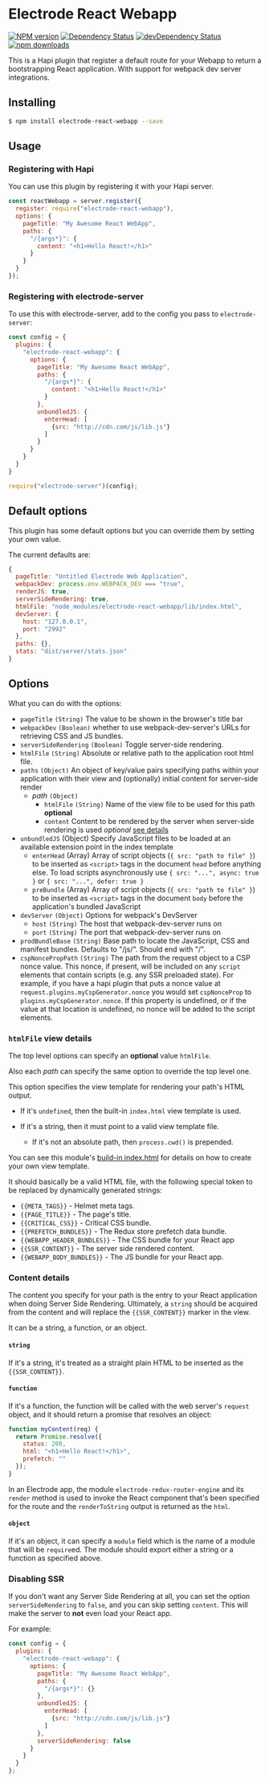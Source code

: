 # Electrode React Webapp

[![NPM version][npm-image]][npm-url] [![Dependency Status][daviddm-image]][daviddm-url] [![devDependency Status][daviddm-dev-image]][daviddm-dev-url] [![npm downloads][npm-downloads-image]][npm-downloads-url]

This is a Hapi plugin that register a default route for your Webapp to return
a bootstrapping React application.  With support for webpack dev server integrations.

## Installing

```bash
$ npm install electrode-react-webapp --save
```

## Usage

### Registering with Hapi

You can use this plugin by registering it with your Hapi server.

```js
const reactWebapp = server.register({
  register: require("electrode-react-webapp"),
  options: {
    pageTitle: "My Awesome React WebApp",
    paths: {
      "/{args*}": {
        content: "<h1>Hello React!</h1>"
      }
    }
  }
});
```

### Registering with electrode-server

To use this with electrode-server, add to the config you pass to `electrode-server`:

```js
const config = {
  plugins: {
    "electrode-react-webapp": {
      options: {
        pageTitle: "My Awesome React WebApp",
        paths: {
          "/{args*}": {
            content: "<h1>Hello React!</h1>"
          }
        },
        unbundledJS: {
          enterHead: [
            {src: "http://cdn.com/js/lib.js"}
          ]
        }
      }
    }
  }
}

require("electrode-server")(config);
```

## Default options

This plugin has some default options but you can override them by setting your own value.

The current defaults are:

```js
{
  pageTitle: "Untitled Electrode Web Application",
  webpackDev: process.env.WEBPACK_DEV === "true",
  renderJS: true,
  serverSideRendering: true,
  htmlFile: "node_modules/electrode-react-webapp/lib/index.html",
  devServer: {
    host: "127.0.0.1",
    port: "2992"
  },
  paths: {},
  stats: "dist/server/stats.json"
}
```

## Options

What you can do with the options:

-   `pageTitle` `(String)` The value to be shown in the browser's title bar
-   `webpackDev` `(Boolean)` whether to use webpack-dev-server's URLs for retrieving CSS and JS bundles.
-   `serverSideRendering` `(Boolean)` Toggle server-side rendering.
-   `htmlFile` `(String)` Absolute or relative path to the application root html file.
-   `paths` `(Object)` An object of key/value pairs specifying paths within your application with their view and (optionally) initial content for server-side render
    -   _path_ `(Object)`
        -   `htmlFile` `(String)` Name of the view file to be used for this path **optional**
        -   `content` Content to be rendered by the server when server-side rendering is used _optional_ [see details](#content-details)
-   `unbundledJS` (Object) Specify JavaScript files to be loaded at an available extension point in the index template
    -   `enterHead` (Array) Array of script objects (`{ src: "path to file" }`) to be inserted as `<script>` tags in the document `head` before anything else. To load scripts asynchronously use `{ src: "...", async: true }` or `{ src: "...", defer: true }`
    -   `preBundle` (Array) Array of script objects (`{ src: "path to file" }`) to be inserted as `<script>` tags in the document `body` before the application's bundled JavaScript
-   `devServer` `(Object)` Options for webpack's DevServer
    -   `host` `(String)` The host that webpack-dev-server runs on
    -   `port` `(String)` The port that webpack-dev-server runs on
-   `prodBundleBase` `(String)` Base path to locate the JavaScript, CSS and manifest bundles. Defaults to "/js/". Should end with "/".
-   `cspNoncePropPath` `(String)` The path from the request object to a CSP nonce value. This nonce, if present, will be included on any `script` elements that contain scripts (e.g. any SSR preloaded state). For example, if you have a hapi plugin that puts a nonce value at `request.plugins.myCspGenerator.nonce` you would set `cspNonceProp` to `plugins.myCspGenerator.nonce`. If this property is undefined, or if the value at that location is undefined, no nonce will be added to the script elements.

### `htmlFile` view details

The top level options can specify an **optional** value `htmlFile`.

Also each _path_ can specify the same option to override the top level one.

This option specifies the view template for rendering your path's HTML output.

-   If it's `undefined`, then the built-in `index.html` view template is used.

-   If it's a string, then it must point to a valid view template file.
    -   If it's not an absolute path, then `process.cwd()` is prepended.

You can see this module's [build-in index.html](./lib/index.html) for details on how to create your own view template.

It should basically be a valid HTML file, with the following special token to be replaced by dynamically generated strings:

-   `{{META_TAGS}}` - Helmet meta tags.
-   `{{PAGE_TITLE}}` - The page's title.
-   `{{CRITICAL_CSS}}` - Critical CSS bundle.
-   `{{PREFETCH_BUNDLES}}` - The Redux store prefetch data bundle.
-   `{{WEBAPP_HEADER_BUNDLES}}` - The CSS bundle for your React app
-   `{{SSR_CONTENT}}` - The server side rendered content.
-   `{{WEBAPP_BODY_BUNDLES}}` - The JS bundle for your React app.

### Content details

The content you specify for your path is the entry to your React application when doing Server Side Rendering.  Ultimately, a `string` should be acquired from the content and will replace the `{{SSR_CONTENT}}` marker in the view.

It can be a string, a function, or an object.

#### `string`

If it's a string, it's treated as a straight plain HTML to be inserted as the `{{SSR_CONTENT}}`.

#### `function`

If it's a function, the function will be called with the web server's `request` object, and it should return a promise that resolves an object:

```js
function myContent(req) {
  return Promise.resolve({
    status: 200,
    html: "<h1>Hello React!</h1>",
    prefetch: ""
  });
}
```

In an Electrode app, the module `electrode-redux-router-engine` and its `render` method is used to invoke the React component that's been specified for the route and the `renderToString` output is returned as the `html`.

#### `object`

If it's an object, it can specify a `module` field which is the name of a module that will be `require`ed.  The module should export either a string or a function as specified above.

### Disabling SSR

If you don't want any Server Side Rendering at all, you can set the option `serverSideRendering` to `false`, and you can skip setting `content`.  This will make the server to **not** even load your React app.

For example:

```js
const config = {
  plugins: {
    "electrode-react-webapp": {
      options: {
        pageTitle: "My Awesome React WebApp",
        paths: {
          "/{args*}": {}
        },
        unbundledJS: {
          enterHead: [
            {src: "http://cdn.com/js/lib.js"}
          ]
        },
        serverSideRendering: false
      }
    }
  }
};
```

[npm-image]: https://badge.fury.io/js/electrode-react-webapp.svg

[npm-url]: https://npmjs.org/package/electrode-react-webapp

[daviddm-image]: https://david-dm.org/electrode-io/electrode/status.svg?path=packages/electrode-react-webapp

[daviddm-url]: https://david-dm.org/electrode-io/electrode?path=packages/electrode-react-webapp

[daviddm-dev-image]: https://david-dm.org/electrode-io/electrode/dev-status.svg?path=packages/electrode-react-webapp

[daviddm-dev-url]: https://david-dm.org/electrode-io/electrode?path=packages/electrode-react-webapp?type-dev

[npm-downloads-image]: https://img.shields.io/npm/dm/electrode-react-webapp.svg

[npm-downloads-url]: https://www.npmjs.com/package/electrode-react-webapp
